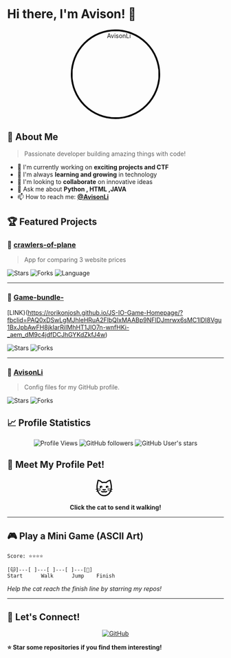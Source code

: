 # Hi there, I'm Avison! 👋

<div align="center">
  <img src="https://avatars.githubusercontent.com/u/145143183?v=4" alt="AvisonLi" width="200" height="200" style="border-radius: 50%; border: 4px solid #000000;" />
</div>

## 🚀 About Me

> Passionate developer building amazing things with code!

- 🔭 I'm currently working on **exciting projects  and CTF**
- 🌱 I'm always **learning and growing** in technology
- 👯 I'm looking to **collaborate** on innovative ideas
- 💬 Ask me about **Python , HTML ,JAVA**
- 📫 How to reach me: **[@AvisonLi](https://github.com/AvisonLi)**

## 🏆 Featured Projects

### 🎯 [crawlers-of-plane](https://github.com/AvisonLi/crawlers-of-plane)

> App for comparing 3 website prices

<div align="left">
  
![Stars](https://img.shields.io/github/stars/AvisonLi/crawlers-of-plane?style=social) 
![Forks](https://img.shields.io/github/forks/AvisonLi/crawlers-of-plane?style=social) 
![Language](https://img.shields.io/badge/Language-Python-000000?style=flat-square&logoColor=white)

</div>

---

### 🎯 [Game-bundle-](https://github.com/AvisonLi/Game-bundle-)

[LINK}(https://rorikonjosh.github.io/JS-IO-Game-Homepage/?fbclid=PAQ0xDSwLgMJhleHRuA2FlbQIxMAABp9NFIDJmrwx6sMC1lDI8Vgu1BxJpbAwFH8jkIarRiIMhHT1JlO7n-wnfHKi-_aem_dM9c4jdfDCJhGYKdZkfJ4w)

<div align="left">
  
![Stars](https://img.shields.io/github/stars/AvisonLi/Game-bundle-?style=social) 
![Forks](https://img.shields.io/github/forks/AvisonLi/Game-bundle-?style=social) 


</div>

---

### 🎯 [AvisonLi](https://github.com/AvisonLi/AvisonLi)

> Config files for my GitHub profile.

<div align="left">
  
![Stars](https://img.shields.io/github/stars/AvisonLi/AvisonLi?style=social) 
![Forks](https://img.shields.io/github/forks/AvisonLi/AvisonLi?style=social) 


</div>

## 📈 Profile Statistics

<div align="center">

![Profile Views](https://komarev.com/ghpvc/?username=AvisonLi&label=Profile%20views&color=000000&style=flat)
![GitHub followers](https://img.shields.io/github/followers/AvisonLi?label=Followers&style=social)
![GitHub User's stars](https://img.shields.io/github/stars/AvisonLi?label=Stars&style=social)

</div>

## 🐾 Meet My Profile Pet!

<div align="center">
  
  <!-- Animated SVG Cat -->
  <svg width="120" height="60">
    <g>
      <text x="10" y="40" font-size="40">🐱</text>
      <animateMotion dur="4s" repeatCount="indefinite" path="M0,0 L80,0 L80,0 L0,0"/>
    </g>
  </svg>
  <br>
  <b>Click the cat to send it walking!</b>
</div>

---

## 🎮 Play a Mini Game (ASCII Art)

```
Score: ⭐⭐⭐⭐

[🐱]---[ ]---[ ]---[ ]---[🏁]
Start      Walk      Jump    Finish
```

*Help the cat reach the finish line by starring my repos!*

---

## 🤝 Let's Connect!

<div align="center">

[![GitHub](https://img.shields.io/badge/GitHub-000000?style=for-the-badge&logo=github&logoColor=white)](https://github.com/AvisonLi)

</div>

**⭐ Star some repositories if you find them interesting!**
